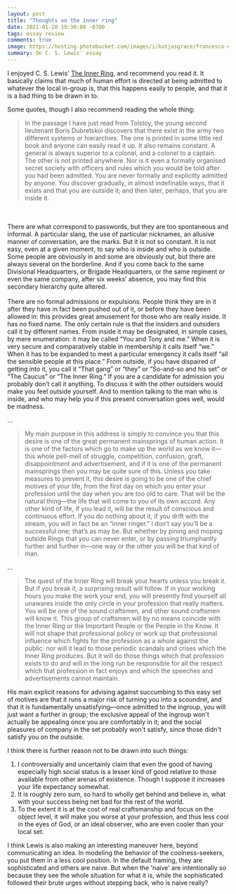```yaml
---
layout: post
title: "Thoughts on the inner ring"
date: 2021-01-20 19:30:00 -0700
tags: essay review
comments: true
image: https://hosting.photobucket.com/images/i/katjasgrace/francesco-ungaro-7gN7Ht39uRk-unsplash.jpg
summary: On C. S. Lewis' essay
---
```


I enjoyed C. S. Lewis' [The Inner Ring](https://www.lewissociety.org/innerring/), and recommend you read it. It basically claims that much of human effort is directed at being admitted to whatever the local in-group is, that this happens easily to people, and that it is a bad thing to be drawn in to.

Some quotes, though I also recommend reading the whole thing:

>In the passage I have just read from Tolstoy, the young second lieutenant Boris Dubretskoi discovers that there exist in the army two different systems or hierarchies. The one is printed in some little red book and anyone can easily read it up. It also remains constant. A general is always superior to a colonel, and a colonel to a captain. The other is not printed anywhere. Nor is it even a formally organised secret society with officers and rules which you would be told after you had been admitted. You are never formally and explicitly admitted by anyone. You discover gradually, in almost indefinable ways, that it exists and that you are outside it; and then later, perhaps, that you are inside it.
<br>
<br>
There are what correspond to passwords, but they are too spontaneous and informal. A particular slang, the use of particular nicknames, an allusive manner of conversation, are the marks. But it is not so constant. It is not easy, even at a given moment, to say who is inside and who is outside. Some people are obviously in and some are obviously out, but there are always several on the borderline. And if you come back to the same Divisional Headquarters, or Brigade Headquarters, or the same regiment or even the same company, after six weeks’ absence, you may find this secondary hierarchy quite altered.
<br>
<br>
There are no formal admissions or expulsions. People think they are in it after they have in fact been pushed out of it, or before they have been allowed in: this provides great amusement for those who are really inside. It has no fixed name. The only certain rule is that the insiders and outsiders call it by different names. From inside it may be designated, in simple cases, by mere enumeration: it may be called “You and Tony and me.” When it is very secure and comparatively stable in membership it calls itself “we.” When it has to be expanded to meet a particular emergency it calls itself “all the sensible people at this place.” From outside, if you have dispaired of getting into it, you call it “That gang” or “they” or “So-and-so and his set” or “The Caucus” or “The Inner Ring.” If you are a candidate for admission you probably don’t call it anything. To discuss it with the other outsiders would make you feel outside yourself. And to mention talking to the man who is inside, and who may help you if this present conversation goes well, would be madness.

...

>My main purpose in this address is simply to convince you that this desire is one of the great permanent mainsprings of human action. It is one of the factors which go to make up the world as we know it—this whole pell-mell of struggle, competition, confusion, graft, disappointment and advertisement, and if it is one of the permanent mainsprings then you may be quite sure of this. Unless you take measures to prevent it, this desire is going to be one of the chief motives of your life, from the first day on which you enter your profession until the day when you are too old to care. That will be the natural thing—the life that will come to you of its own accord. Any other kind of life, if you lead it, will be the result of conscious and continuous effort. If you do nothing about it, if you drift with the stream, you will in fact be an “inner ringer.” I don’t say you’ll be a successful one; that’s as may be. But whether by pining and moping outside Rings that you can never enter, or by passing triumphantly further and further in—one way or the other you will be that kind of man.

...

>The quest of the Inner Ring will break your hearts unless you break it. But if you break it, a surprising result will follow. If in your working hours you make the work your end, you will presently find yourself all unawares inside the only circle in your profession that really matters. You will be one of the sound craftsmen, and other sound craftsmen will know it. This group of craftsmen will by no means coincide with the Inner Ring or the Important People or the People in the Know. It will not shape that professional policy or work up that professional influence which fights for the profession as a whole against the public: nor will it lead to those periodic scandals and crises which the Inner Ring produces. But it will do those things which that profession exists to do and will in the long run be responsible for all the respect which that profession in fact enjoys and which the speeches and advertisements cannot maintain.

His main explicit reasons for advising against succumbing to this easy set of motives are that it runs a major risk of turning you into a scoundrel, and that it is fundamentally unsatisfying&mdash;once admitted to the ingroup, you will just want a further in group; the exclusive appeal of the ingroup won't actually be appealing once you are comfortably in it; and the social pleasures of company in the set probably won't satisfy, since those didn't satisfy you on the outside.

I think there is further reason not to be drawn into such things:

1. I controversially and uncertainly claim that even the good of having especially high social status is a lesser kind of good relative to those available from other arenas of existence. Though I suppose it increases your life expectancy somewhat.
2. It is roughly zero sum, so hard to wholly get behind and believe in, what with your success being net bad for the rest of the world.
3. To the extent it is at the cost of real craftsmanship and focus on the object level, it will make you worse at your profession, and thus less cool in the eyes of God, or an ideal observer, who are even cooler than your local set.

I think Lewis is also making an interesting maneuver here, beyond communicating an idea. In modeling the behavior of the coolness-seekers, you put them in a less cool position. In the default framing, they are sophisticated and others are naive. But when the 'naive' are intentionally so because they see the whole situation for what it is, while the sophisticated followed their brute urges without stepping back, who is naive really?
